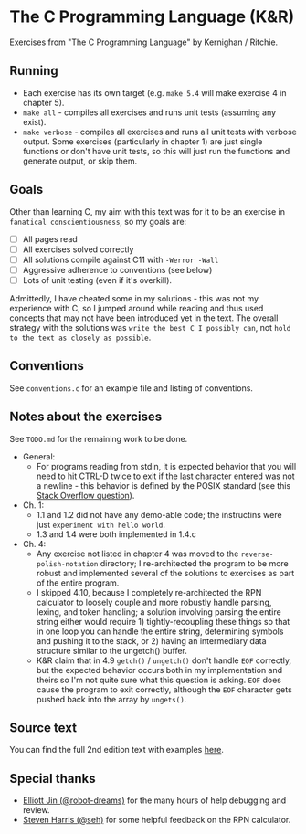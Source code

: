 # The C Programming Language (K&R)
Exercises from "The C Programming Language" by Kernighan / Ritchie.

## Running
* Each exercise has its own target (e.g. `make 5.4` will make exercise 4 in chapter 5).
* `make all` - compiles all exercises and runs unit tests (assuming any exist).
* `make verbose` - compiles all exercises and runs all unit tests with verbose output. Some exercises (particularly in chapter 1) are just single functions or don't have unit tests, so this will just run the functions and generate output, or skip them. 

## Goals
Other than learning C, my aim with this text was for it to be an exercise in `fanatical conscientiousness`, so my goals are:
- [ ] All pages read
- [ ] All exercises solved correctly
- [ ] All solutions compile against C11 with `-Werror -Wall`
- [ ] Aggressive adherence to conventions (see below)
- [ ] Lots of unit testing (even if it's overkill). 

Admittedly, I have cheated some in my solutions - this was not my experience with C, so I jumped around while reading and thus used concepts that may not have been introduced yet in the
text. The overall strategy with the solutions was `write the best C I possibly can`, not `hold to the text as closely as possible`.

## Conventions
See `conventions.c` for an example file and listing of conventions.

## Notes about the exercises
See `TODO.md` for the remaining work to be done.
* General:
  * For programs reading from stdin, it is expected behavior that you will need to hit CTRL-D twice to exit if the last character entered was not a newline - this behavior is defined by the POSIX standard (see this [Stack Overflow question](https://stackoverflow.com/questions/21260674/why-do-i-need-to-type-ctrl-d-twice-to-mark-end-of-file?utm_medium=organic&utm_source=google_rich_qa&utm_campaign=google_rich_qa)).
* Ch. 1:
  * 1.1 and 1.2 did not have any demo-able code; the instructins were just `experiment with hello world`.
  * 1.3 and 1.4 were both implemented in 1.4.c
* Ch. 4:
  * Any exercise not listed in chapter 4 was moved to the `reverse-polish-notation` directory; I re-architected the program to be more robust and implemented several of the solutions to exercises as part of the entire program.
  * I skipped 4.10, because I completely re-architected the RPN calculator to loosely couple and more robustly handle parsing, lexing, and token handling; a solution involving parsing the entire string either would require 1) tightly-recoupling these  things so that in one loop you can handle the entire string, determining symbols and pushing it to the stack, or 2) having an intermediary data structure similar to the ungetch() buffer.
  * K&R claim that in 4.9 `getch()` / `ungetch()` don't handle `EOF` correctly, but the expected behavior occurs both in my implementation and theirs so I'm not quite sure what this question is asking. `EOF` does cause the program to exit correctly, although the `EOF` character gets pushed back into the array by `ungets()`.

## Source text
You can find the full 2nd edition text with examples [here](http://cs.indstate.edu/~cbasavaraj/cs559/the_c_programming_language_2.pdf).

## Special thanks
* [Elliott Jin (@robot-dreams)](https://github.com/robot-dreams) for the many hours of help debugging and review.
* [Steven Harris (@seh)](https://github.com/seh) for some helpful feedback on the RPN calculator.
